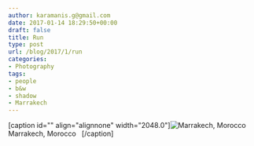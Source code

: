 ```yaml
---
author: karamanis.g@gmail.com
date: 2017-01-14 18:29:50+00:00
draft: false
title: Run
type: post
url: /blog/2017/1/run
categories:
- Photography
tags:
- people
- b&w
- shadow
- Marrakech
---
```


[caption id="" align="alignnone" width="2048.0"]![ Marrakech, Morocco   ](https://images.squarespace-cdn.com/content/v1/4f3f61bae4b063b909445965/1484412857190-ETEFQ12KM6T61EB7WB0H/ke17ZwdGBToddI8pDm48kA_SSaoz4elkj-HsZd8gX3Z7gQa3H78H3Y0txjaiv_0fDoOvxcdMmMKkDsyUqMSsMWxHk725yiiHCCLfrh8O1z5QPOohDIaIeljMHgDF5CVlOqpeNLcJ80NK65_fV7S1UWPwZyNcweDIvdeL5kotwkIXjs9g0WibSO_cU-Ijy4Pwg6poS-6WGGnXqDacZer4yQ/IMG_0491.JPG?format=original)
 Marrakech, Morocco   [/caption]
